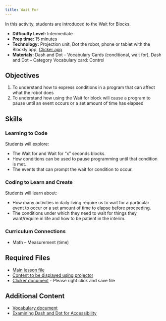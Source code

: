 ```yaml
---
title: Wait For
---
```


In this activity, students are introduced to the Wait for Blocks.

- **Difficulty Level:** Intermediate
- **Prep time:** 15 minutes
- **Technology:** Projection unit, Dot the robot, phone or tablet with the Blockly app, [Clicker app](https://www.cricksoft.com/us/clicker)
- **Materials:** Dash and Dot – Vocabulary Cards (conditional, wait for), Dash and Dot – Category Vocabulary card: Control

## Objectives

1. To understand how to express conditions in a program that can affect what the robot does
1. To understand how using the Wait for block will cause a program to pause until an event occurs or a set amount of time has elapsed

## Skills

### Learning to Code

Students will explore:

* The Wait for and Wait for “x” seconds blocks.
* How conditions can be used to pause programming until that condition is met.
* The events that can prompt the wait for condition to occur.

### Coding to Learn and Create

Students will learn about:

* How many activities in daily living require us to wait for a particular event to occur or a set amount of time to elapse before proceeding.
* The conditions under which they need to wait for things they want/require in life and how to be patient in the interim.

### Curriculum Connections

* Math – Measurement (time)

## Required Files

* [Main lesson file](./Dash_and_Dot-Lesson_09-WAIT_FOR.pdf)
* [Content to be displayed using projector](./Dash_and_Dot-Lesson_9.pptx)
* [Clicker document](./Clicker_8_Dash_and_Dot-Lesson_9-Apply.clkx) - Please right click and save file

## Additional Content

* [Vocabulary document](./Dash_and_Dot_36_Location_Basic_Core_with_Fringe_Vocabulary_(OR).pdf)
* [Examining Dash and Dot for Accessibility](./24_Examining_Dash_and_Dot_for_Accessibility.pdf)
